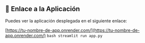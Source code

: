 ## 🔗 Enlace a la Aplicación

Puedes ver la aplicación desplegada en el siguiente enlace:

[https://tu-nombre-de-app.onrender.com/](https://tu-nombre-de-app.onrender.com/)
    ```bash
    streamlit run app.py
    ```